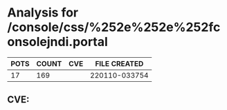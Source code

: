 # Analysis for /console/css/%252e%252e%252fconsolejndi.portal
| POTS | COUNT | CVE | FILE CREATED |
|---|---|---|---|
| 17 | 169 | | 220110-033754 |

## CVE: 